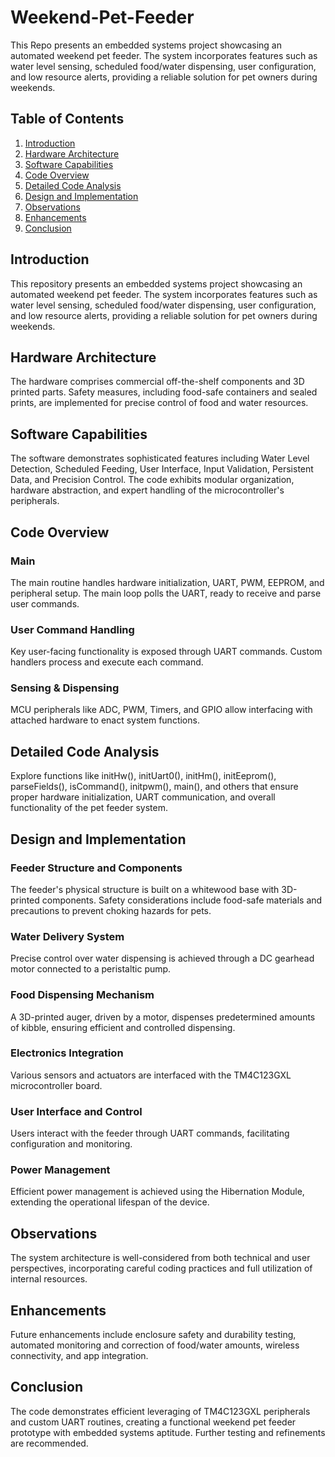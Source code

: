 # Weekend-Pet-Feeder
This Repo presents an embedded systems project showcasing an automated weekend pet feeder. The system incorporates features such as water level sensing, scheduled food/water dispensing, user configuration, and low resource alerts, providing a reliable solution for pet owners during weekends.

## Table of Contents
1. [Introduction](#introduction)
2. [Hardware Architecture](#hardware-architecture)
3. [Software Capabilities](#software-capabilities)
4. [Code Overview](#code-overview)
5. [Detailed Code Analysis](#detailed-code-analysis)
6. [Design and Implementation](#design-and-implementation)
7. [Observations](#observations)
8. [Enhancements](#enhancements)
9. [Conclusion](#conclusion)

## Introduction
This repository presents an embedded systems project showcasing an automated weekend pet feeder. The system incorporates features such as water level sensing, scheduled food/water dispensing, user configuration, and low resource alerts, providing a reliable solution for pet owners during weekends.

## Hardware Architecture
The hardware comprises commercial off-the-shelf components and 3D printed parts. Safety measures, including food-safe containers and sealed prints, are implemented for precise control of food and water resources.

## Software Capabilities
The software demonstrates sophisticated features including Water Level Detection, Scheduled Feeding, User Interface, Input Validation, Persistent Data, and Precision Control. The code exhibits modular organization, hardware abstraction, and expert handling of the microcontroller's peripherals.

## Code Overview
### Main
The main routine handles hardware initialization, UART, PWM, EEPROM, and peripheral setup. The main loop polls the UART, ready to receive and parse user commands.

### User Command Handling
Key user-facing functionality is exposed through UART commands. Custom handlers process and execute each command.

### Sensing & Dispensing
MCU peripherals like ADC, PWM, Timers, and GPIO allow interfacing with attached hardware to enact system functions.

## Detailed Code Analysis
Explore functions like initHw(), initUart0(), initHm(), initEeprom(), parseFields(), isCommand(), initpwm(), main(), and others that ensure proper hardware initialization, UART communication, and overall functionality of the pet feeder system.

## Design and Implementation
### Feeder Structure and Components
The feeder's physical structure is built on a whitewood base with 3D-printed components. Safety considerations include food-safe materials and precautions to prevent choking hazards for pets.

### Water Delivery System
Precise control over water dispensing is achieved through a DC gearhead motor connected to a peristaltic pump.

### Food Dispensing Mechanism
A 3D-printed auger, driven by a motor, dispenses predetermined amounts of kibble, ensuring efficient and controlled dispensing.

### Electronics Integration
Various sensors and actuators are interfaced with the TM4C123GXL microcontroller board.

### User Interface and Control
Users interact with the feeder through UART commands, facilitating configuration and monitoring.

### Power Management
Efficient power management is achieved using the Hibernation Module, extending the operational lifespan of the device.

## Observations
The system architecture is well-considered from both technical and user perspectives, incorporating careful coding practices and full utilization of internal resources.

## Enhancements
Future enhancements include enclosure safety and durability testing, automated monitoring and correction of food/water amounts, wireless connectivity, and app integration.

## Conclusion
The code demonstrates efficient leveraging of TM4C123GXL peripherals and custom UART routines, creating a functional weekend pet feeder prototype with embedded systems aptitude. Further testing and refinements are recommended.
